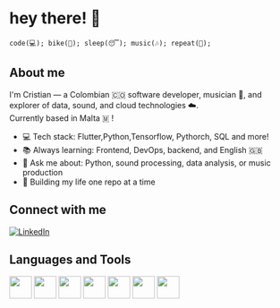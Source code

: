 # hey there! 👋  
`code(💻); bike(🚴); sleep(😴); music(🎶); repeat(🔁);`

## About me

I'm Cristian — a Colombian 🇨🇴 software developer, musician 🎸, and explorer of data, sound, and cloud technologies ☁️.  
Currently based in Malta 🇲 !

- 💻 Tech stack: Flutter,Python,Tensorflow, Pythorch, SQL and more!
- 📚 Always learning: Frontend, DevOps, backend, and English 🇬🇧
- 💬 Ask me about: Python, sound processing, data analysis, or music production
- 🔧 Building my life one repo at a time

## Connect with me
[![LinkedIn](https://img.shields.io/badge/-LinkedIn-0077B5?style=flat&logo=linkedin&logoColor=white)](https://www.linkedin.com/in/cristian-danilo-murillo-gonzalez-29710b160/)  


## Languages and Tools  
<p>
  <img src="https://cdn.jsdelivr.net/gh/devicons/devicon/icons/python/python-original.svg" width="40" />
  <img src="https://cdn.jsdelivr.net/gh/devicons/devicon/icons/tensorflow/tensorflow-original.svg" width="40" />
  <img src="https://cdn.jsdelivr.net/gh/devicons/devicon/icons/fastapi/fastapi-original.svg" width="40" />
  <img src="https://cdn.jsdelivr.net/gh/devicons/devicon/icons/git/git-original.svg" width="40" />
  <img src="https://cdn.jsdelivr.net/gh/devicons/devicon/icons/docker/docker-original.svg" width="40" />
  <img src="https://cdn.jsdelivr.net/gh/devicons/devicon/icons/googlecloud/googlecloud-original.svg" width="40" />
  <img src="https://cdn.jsdelivr.net/gh/devicons/devicon/icons/flutter/flutter-original.svg" width="40" />
  <mg src="https://cdn.jsdelivr.net/gh/devicons/devicon/icons/javascript/javascript-original.svg" width="40" />
</p>
